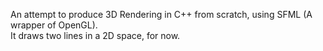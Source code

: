 An attempt to produce 3D Rendering in C++ from scratch, using SFML (A wrapper of OpenGL).
<br>
It draws two lines in a 2D space, for now.
